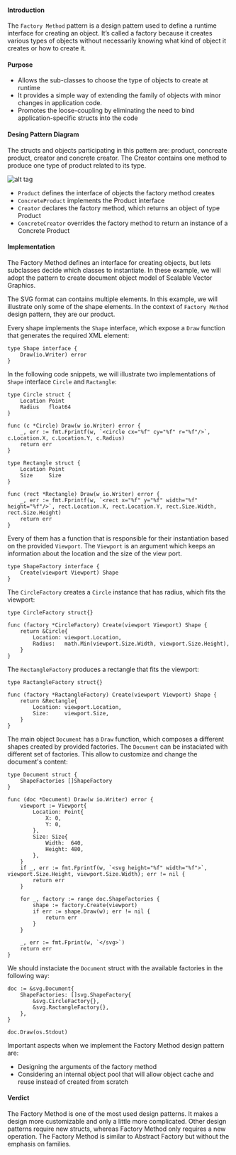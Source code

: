 #### Introduction

The `Factory Method` pattern is a design pattern used to define a runtime
interface for creating an object. It’s called a factory because it creates
various types of objects without necessarily knowing what kind of object it
creates or how to create it.

#### Purpose

- Allows the sub-classes to choose the type of objects to create at runtime
- It provides a simple way of extending the family of objects with minor
	changes in application code.
- Promotes the loose-coupling by eliminating the need to bind
	application-specific structs into the code

#### Desing Pattern Diagram

The structs and objects participating in this pattern are: product,
concreate product, creator and concrete creator. The Creator contains one
method to produce one type of product related to its type.

![alt tag](http://blog.ralch.com/media/golang/design-patterns/factory-method.gif)

- `Product` defines the interface of objects the factory method creates
- `ConcreteProduct` implements the Product interface
- `Creator` declares the factory method, which returns an object of type Product
- `ConcreteCreator` overrides the factory method to return an instance of a Concrete Product

#### Implementation

The Factory Method defines an interface for creating objects, but lets
subclasses decide which classes to instantiate. In these example, we will adopt
the pattern to create document object model of Scalable Vector Graphics.

The SVG format can contains multiple elements. In this example, we will illustrate
only some of the shape elements. In the context of `Factory Method` design pattern,
they are our product.

Every shape implements the `Shape` interface, which expose a `Draw` function that
generates the required XML element:

```Golang
type Shape interface {
	Draw(io.Writer) error
}
```

In the following code snippets, we will illustrate two implementations of `Shape` 
interface `Circle` and `Ractangle`:

```Golang
type Circle struct {
	Location Point
	Radius   float64
}

func (c *Circle) Draw(w io.Writer) error {
	_, err := fmt.Fprintf(w, `<circle cx="%f" cy="%f" r="%f"/>`, c.Location.X, c.Location.Y, c.Radius)
	return err
}
```

```Golang
type Rectangle struct {
	Location Point
	Size     Size
}

func (rect *Rectangle) Draw(w io.Writer) error {
	_, err := fmt.Fprintf(w, `<rect x="%f" y="%f" width="%f" height="%f"/>`, rect.Location.X, rect.Location.Y, rect.Size.Width, rect.Size.Height)
	return err
}
```

Every of them has a function that is responsible for their instantiation based
on the provided `Viewport`. The `Viewport` is an argument which keeps an information
about the location and the size of the view port.

```Golang
type ShapeFactory interface {
	Create(viewport Viewport) Shape
}
```

The `CircleFactory` creates a `Circle` instance that has radius, which fits
the viewport:

```Golang
type CircleFactory struct{}

func (factory *CircleFactory) Create(viewport Viewport) Shape {
	return &Circle{
		Location: viewport.Location,
		Radius:   math.Min(viewport.Size.Width, viewport.Size.Height),
	}
}
```

The `RectangleFactory` produces a rectangle that fits the viewport:

```Golang
type RactangleFactory struct{}

func (factory *RactangleFactory) Create(viewport Viewport) Shape {
	return &Rectangle{
		Location: viewport.Location,
		Size:     viewport.Size,
	}
}
```

The main object `Document` has a `Draw` function, which composes a different
shapes created by provided factories. The `Document` can be instaciated with
different set of factories. This allow to customize and change the document's
content:

```Golang
type Document struct {
	ShapeFactories []ShapeFactory
}

func (doc *Document) Draw(w io.Writer) error {
	viewport := Viewport{
		Location: Point{
			X: 0,
			Y: 0,
		},
		Size: Size{
			Width:  640,
			Height: 480,
		},
	}
	if _, err := fmt.Fprintf(w, `<svg height="%f" width="%f">`, viewport.Size.Height, viewport.Size.Width); err != nil {
		return err
	}

	for _, factory := range doc.ShapeFactories {
		shape := factory.Create(viewport)
		if err := shape.Draw(w); err != nil {
			return err
		}
	}

	_, err := fmt.Fprint(w, `</svg>`)
	return err
}
```

We should instaciate the `Document` struct with the available factories in
the following way:

```Golang
doc := &svg.Document{
	ShapeFactories: []svg.ShapeFactory{
		&svg.CircleFactory{},
		&svg.RactangleFactory{},
	},
}

doc.Draw(os.Stdout)
```

Important aspects when we implement the Factory Method design pattern are:

- Designing the arguments of the factory method
- Considering an internal object pool that will allow object cache and reuse instead
of created from scratch

#### Verdict

The Factory Method is one of the most used design patterns. It makes a design
more customizable and only a little more complicated. Other design patterns
require new structs, whereas Factory Method only requires a new operation.
The Factory Method is similar to Abstract Factory but without the emphasis on
families.

